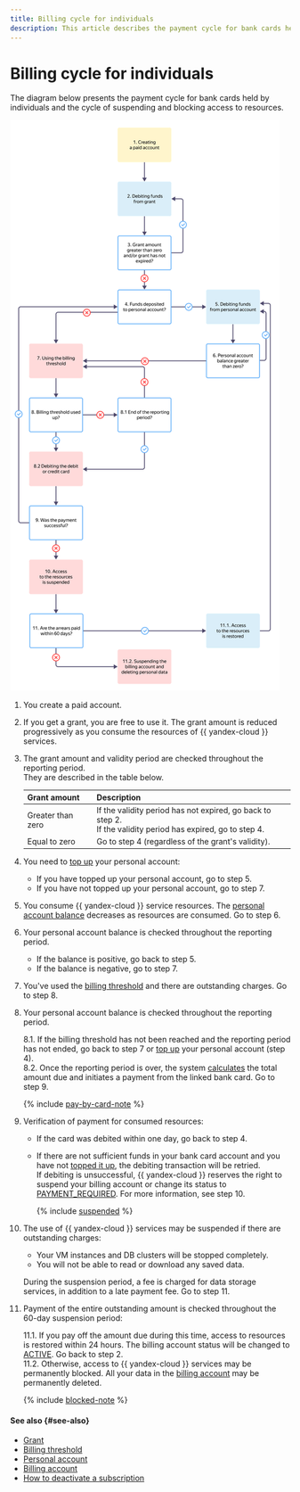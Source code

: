 ```yaml
---
title: Billing cycle for individuals
description: This article describes the payment cycle for bank cards held by individuals and the procedures of suspending and blocking access to resources.
---
```


# Billing cycle for individuals

The diagram below presents the payment cycle for bank cards held by individuals and the cycle of suspending and blocking access to resources.

![image](../../_assets/billing/billing-cycle-individual.svg)

1. You create a paid account.
1. If you get a grant, you are free to use it. The grant amount is reduced progressively as you consume the resources of {{ yandex-cloud }} services.
1. The grant amount and validity period are checked throughout the reporting period. <br/>They are described in the table below.

   Grant amount | Description
   ----- | -----
   Greater than zero | If the validity period has not expired, go back to step 2. <br/>If the validity period has expired, go to step 4.
   Equal to zero | Go to step 4 (regardless of the grant's validity).

1. You need to [top up](../operations/pay-the-bill.md) your personal account:
   - If you have topped up your personal account, go to step 5.
   - If you have not topped up your personal account, go to step 7.
1. You consume {{ yandex-cloud }} service resources. The [personal account balance](../concepts/personal-account.md#balance) decreases as resources are consumed. Go to step 6.
1. Your personal account balance is checked throughout the reporting period.

     - If the balance is positive, go back to step 5.
     - If the balance is negative, go to step 7.

1. You've used the [billing threshold](../concepts/billing-threshold.md) and there are outstanding charges. Go to step 8.
1. Your personal account balance is checked throughout the reporting period.

   8.1. If the billing threshold has not been reached and the reporting period has not ended, go back to step 7 or [top up](../operations/pay-the-bill.md) your personal account (step 4).
   <br/>8.2. Once the reporting period is over, the system [calculates](payment-methods-individual.md#payment-amount) the total amount due and initiates a payment from the linked bank card. Go to step 9.

   {% include [pay-by-card-note](../_includes/pay-by-card-note.md) %}

1. Verification of payment for consumed resources:
   - If the card was debited within one day, go back to step 4.
   - If there are not sufficient funds in your bank card account and you have not [topped it up](../operations/pay-the-bill.md), the debiting transaction will be retried. <br/>If debiting is unsuccessful, {{ yandex-cloud }} reserves the right to suspend your billing account or change its status to [PAYMENT_REQUIRED](../concepts/billing-account-statuses.md). For more information, see step 10.

     {% include [suspended](../_includes/billing-suspended.md) %}

1. The use of {{ yandex-cloud }} services may be suspended if there are outstanding charges:
   - Your VM instances and DB clusters will be stopped completely.
   - You will not be able to read or download any saved data.

   During the suspension period, a fee is charged for data storage services, in addition to a late payment fee. Go to step 11.
1. Payment of the entire outstanding amount is checked throughout the 60-day suspension period:

    11.1. If you pay off the amount due during this time, access to resources is restored within 24 hours. The billing account status will be changed to [ACTIVE](../concepts/billing-account-statuses.md). Go back to step 2.
    <br/>11.2. Otherwise, access to {{ yandex-cloud }} services may be permanently blocked. All your data in the [billing account](../concepts/billing-account.md) may be permanently deleted.

   {% include [blocked-note](../_includes/blocked-note.md) %}

#### See also {#see-also}

- [Grant](../concepts/bonus-account.md)
- [Billing threshold](../concepts/billing-threshold.md)
- [Personal account](../concepts/personal-account.md)
- [Billing account](../concepts/billing-account.md)
- [How to deactivate a subscription](../qa/all.md#delete-account)